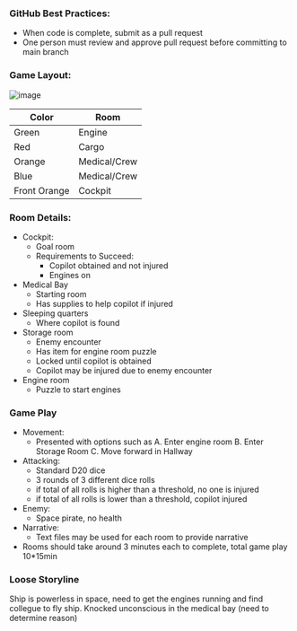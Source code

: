 ### GitHub Best Practices:
* When code is complete, submit as a pull request
* One person must review and approve pull request before committing to main branch


### Game Layout:

![image](https://github.com/CSCE-A201/Text-Based-Adventure-Name-Pending/blob/9e21ef5dc0aafe5e18b519b16a391287224d2580/layout.png)

| Color  | Room   |
| ----------- | ----------- |
| Green  | Engine |
| Red    | Cargo  |
| Orange | Medical/Crew|
| Blue   | Medical/Crew   |
|Front Orange | Cockpit|


### Room Details:
* Cockpit:
  * Goal room
  * Requirements to Succeed:
    * Copilot obtained and not injured
    * Engines on
* Medical Bay
  * Starting room
  * Has supplies to help copilot if injured
* Sleeping quarters
  * Where copilot is found
* Storage room
  * Enemy encounter
  * Has item for engine room puzzle
  * Locked until copilot is obtained
  * Copilot may be injured due to enemy encounter
* Engine room
  * Puzzle to start engines

### Game Play
* Movement:
  * Presented with options such as A. Enter engine room B. Enter Storage Room C. Move forward in Hallway
* Attacking:
  * Standard D20 dice
  * 3 rounds of 3 different dice rolls
  * if total of all rolls is higher than a threshold, no one is injured
  * if total of all rolls is lower than a threshold, copilot injured
* Enemy:
  * Space pirate, no health
* Narrative:
  * Text files may be used for each room to provide narrative
* Rooms should take around 3 minutes each to complete, total game play 10*15min

### Loose Storyline
Ship is powerless in space, need to get the engines running and find collegue to fly ship.
Knocked unconscious in the medical bay (need to determine reason)
